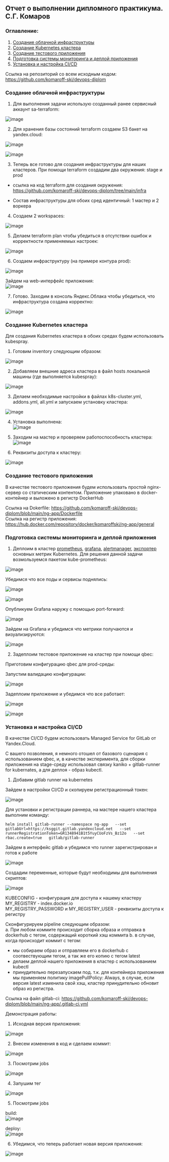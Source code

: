 ## Отчет о выполнении дипломного практикума. С.Г. Комаров

### Оглавление:

1. [Создание облачной инфраструктуры](#one)  
2. [Создание Kubernetes кластера](#two)  
3. [Создание тестового приложения](#three)  
4. [Подготовка cистемы мониторинга и деплой приложения](#four)  
5. [Установка и настройка CI/CD](#five)  

Ссылка на репозиторий со всем исходным кодом: https://github.com/komaroff-ski/devops-diplom  


### Создание облачной инфраструктуры  
<a name="one"></a>

1. Для выполнения задачи использую созданный ранее сервисный аккаунт sa-terraform:  

![image](https://github.com/komaroff-ski/devops-diplom/assets/93157702/896f7b91-af03-4908-8a96-1a4e5d293410)  

2. Для хранения базы состояний terraform создаем S3 бакет на yandex.cloud:  

![image](https://github.com/komaroff-ski/devops-diplom/assets/93157702/deac702e-c0a7-4b0a-9447-6ebe7e3d397f)  

![image](https://github.com/komaroff-ski/devops-diplom/assets/93157702/7ec20c1c-e44e-4c91-92ae-aed93587d43f)  

3. Теперь все готово для создания инфраструктуры для наших кластеров. При помощи terraform создадим два окружения: stage и prod  

- ссылка на код terraform для создания окружения: https://github.com/komaroff-ski/devops-diplom/tree/main/infra  

- Состав инфраструктуры для обоих сред идентичный: 1 мастер и 2 воркера  

4. Создаем 2 workspaces:  

![image](https://github.com/komaroff-ski/devops-diplom/assets/93157702/8b4e7216-67cf-4659-b4ec-6429de3904f2)  

5. Делаем terraform plan чтобы убедиться в отсутствии ошибок и корректности применяемых настроек:  

![image](https://github.com/komaroff-ski/devops-diplom/assets/93157702/36763208-18c6-4e28-a656-e6fe682ec59f)  

6. Создаем инфраструктуру (на примере контура prod):  

![image](https://github.com/komaroff-ski/devops-diplom/assets/93157702/93c6a3fa-eb79-40cf-a46c-c53eb887b366)  

Зайдем на web-интерфейс приложения:  
![image](https://github.com/komaroff-ski/devops-diplom/assets/93157702/88989066-8d48-49ee-a9fe-cb2643908db2)  


7. Готово. Заходим в консоль Яндекс.Облака чтобы убедиться, что инфраструктура создана корректно:  

![image](https://github.com/komaroff-ski/devops-diplom/assets/93157702/a8f17658-7e1a-48e7-b679-641e317bd061)  



### Создание Kubernetes кластера  
<a name="two"></a>

Для создания Kubernetes кластера в обоих средах будем использовать kubespray.  

1. Готовим inventory следующим образом:  

![image](https://github.com/komaroff-ski/devops-diplom/assets/93157702/10976e2e-41bd-4c8b-8773-b419279d968c)  

2. Добавляем внешние адреса кластера в файл hosts локальной машины (где выполняется kubespray):  

![image](https://github.com/komaroff-ski/devops-diplom/assets/93157702/82b27c99-f7e6-4249-b093-44ad55d2074c)  


3. Делаем необходимые настройки в файлах k8s-cluster.yml, addons.yml, all.yml и запускаем установку кластера:  

![image](https://github.com/komaroff-ski/devops-diplom/assets/93157702/cff8ca15-6d9b-4b5b-b381-4665f3613f99)  

4. Установка выполнена:  
 ![image](https://github.com/komaroff-ski/devops-diplom/assets/93157702/7886ba17-d9fe-4eab-9863-425c98fecdfa)  

6. Заходим на мастер и проверяем работоспособность кластера:  
![image](https://github.com/komaroff-ski/devops-diplom/assets/93157702/35b13013-6b41-4d1f-86bc-a12c553b075f)  

7. Реквизиты доступа к кластеру:  

![image](https://github.com/komaroff-ski/devops-diplom/assets/93157702/6f678c57-aeca-4f4d-a80f-1b07857e6d7f)  


### Создание тестового приложения  
<a name="three"></a>
В качестве тестового приложения будем использовать простой nginx-сервер со статическим контентом. Приложение упаковано в docker-контейнер и выложено в регистр DockerHub  

Ссылка на Dokerfile: https://github.com/komaroff-ski/devops-diplom/blob/main/ng-app/Dockerfile  
Ссылка на регистр приложения: https://hub.docker.com/repository/docker/komaroffski/ng-app/general  

### Подготовка cистемы мониторинга и деплой приложения  
<a name="four"></a>

1. Деплоим в кластер [prometheus](https://prometheus.io/), [grafana](https://grafana.com/), [alertmanager](https://github.com/prometheus/alertmanager), [экспортер](https://github.com/prometheus/node_exporter) основных метрик Kubernetes. Для решения данной задачи возмользуемся пакетом kube-prometheus:  

![image](https://github.com/komaroff-ski/devops-diplom/assets/93157702/26251df0-d0c9-41d9-9e8f-bbd39cfd575e)  

Убедимся что все поды и сервисы поднялись:  

![image](https://github.com/komaroff-ski/devops-diplom/assets/93157702/f150e231-94c5-499a-aa60-2eee0a6f7bd4)  

![image](https://github.com/komaroff-ski/devops-diplom/assets/93157702/95d28f6a-770e-4023-956a-4c2d17801065)  

Опубликуем Grafana наружу с помощью port-forward:  

![image](https://github.com/komaroff-ski/devops-diplom/assets/93157702/9cee8827-b449-4778-b6ea-fcb2bd028de4)  

Зайдем на Grafana и убедимся что метрики получаются и визуализируются:  

![image](https://github.com/komaroff-ski/devops-diplom/assets/93157702/6f40ca2f-9bb9-4637-8546-49fd8814dd92)  

2. Задеплоим тестовое приложение на кластер при помощи qbec:  

Приготовим конфигурацию qbec для prod-среды: 

Запустим валидацию конфигурации:  

![image](https://github.com/komaroff-ski/devops-diplom/assets/93157702/15dfc86b-def3-406a-a40f-d4172fb7edf6)  

Задеплоим приложение и убедимся что все работает:  

![image](https://github.com/komaroff-ski/devops-diplom/assets/93157702/7d1d883f-5395-4857-84d0-c845b0161d19)  

![image](https://github.com/komaroff-ski/devops-diplom/assets/93157702/cd17d841-12e7-4d30-aa48-331db64f285c)  



### Установка и настройка CI/CD  
<a name="five"></a>

В качестве CI/CD будем использовать Managed Service for GitLab от Yandex.Cloud.  

С вашего позволения, я немного отошел от базового сценария с использованием qbec, и, в качестве эксперимента, для сборки приложения на stage-среду использовал связку kaniko +  gitlab-runner for kubernates, а для деплоя - образ kubectl.  

1. Добавим gitlab runner на kubernetes  

Зайдем в настройки CI/CD и скопируем регистрационный токен:  

![image](https://github.com/komaroff-ski/devops-diplom/assets/93157702/567fc9a2-b24e-48b4-8a49-14f49c0801ab)  

Для установки и регистрации раннера, на мастере нашего кластера выполним команду:  

```
helm install gitlab-runner --namespace ng-app   --set gitlabUrl=https://ksggit.gitlab.yandexcloud.net   --set runnerRegistrationToken=GR1348941B1t5YuyCUoFzVs_Bz12o   --set rbac.create=true   gitlab/gitlab-runner
```

Зайдем в интерфейс gitlab и убедимся что runner зарегистрирован и готов к работе  

![image](https://github.com/komaroff-ski/devops-diplom/assets/93157702/d92cffe9-d9b2-44db-ade6-ad0ccacc7e02)


Создадим переменные, которые будут необходимы для выполнения скриптов:  

![image](https://github.com/komaroff-ski/devops-diplom/assets/93157702/0038e0db-557c-4db5-930e-c36c95c1900e)

KUBECONFIG - конфигурация для доступа к нашему кластеру  
MY_REGISTRY - index.docker.io  
MY_REGISTRY_PASSWORD и MY_REGISTRY_USER - реквизиты доступа к регистру  

Сконфигурируем pipeline следующим образом:  
a. При любом коммите происходит сборка образа и отправка в dockerhub c тегом, содержащий короткий хэш коммита
b. в случае, когда происходит коммит с тегом:
-  мы собираем образ и отправляем его в dockerhub с соотвествующим тегом, а так же его копию с тегом latest
-  делаем деплой нашего приложения в кластер с использованием kubectl
-  принудительно перезапускаем под. т.к. для контейнера приложения мы применяем политику imagePullPolicy: Always, в случае, если версия latest изменила свой хэш, кластер принудительно обновит образ из регистра.  

Ссылка на файл gitlab-ci: https://github.com/komaroff-ski/devops-diplom/blob/main/ng-app/.gitlab-ci.yml  

Демонстрация работы:  

1. Исходная версия приложения:  

![image](https://github.com/komaroff-ski/devops-diplom/assets/93157702/0a693742-2a1b-4d34-8fbb-38243a45987a)

2. Внесем изменения в код и сделаем коммит:  

![image](https://github.com/komaroff-ski/devops-diplom/assets/93157702/0e6a95f0-fa8a-4739-b250-4deb60b638d9) 

3. Посмотрим jobs  

![image](https://github.com/komaroff-ski/devops-diplom/assets/93157702/6eec7e3a-9219-4be0-9555-74b3d493b20a)  

4. Запушим тег  

![image](https://github.com/komaroff-ski/devops-diplom/assets/93157702/82ff43ca-e92f-4f1e-ad70-c6a4a867654a)  

5. Посмотрим jobs  

build:  
![image](https://github.com/komaroff-ski/devops-diplom/assets/93157702/72ecbda3-4c42-458e-ad94-9703050bb148)


deploy:  
![image](https://github.com/komaroff-ski/devops-diplom/assets/93157702/cfb71d72-3b01-4cb4-b965-2168286118a2)

6. Убедимся, что теперь работает новая версия приложения:

![image](https://github.com/komaroff-ski/devops-diplom/assets/93157702/df49e8e5-7546-46d7-98de-7bdbe6c60f52)


